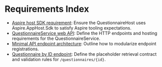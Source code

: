 # Requirements Index

- [Aspire host SDK requirement](AspireHostSdkRequirement.md): Ensure the QuestionnaireHost uses Aspire.AppHost.Sdk to satisfy Aspire tooling expectations.
- [QuestionnaireService web API](QuestionnaireServiceWebApi.md): Define the HTTP endpoints and hosting requirements for the QuestionnaireService.
- [Minimal API endpoint architecture](MinimalApiEndpointArchitecture.md): Outline how to modularize endpoint registrations.
- [Questionnaire by ID endpoint](QuestionnaireByIdEndpoint.md): Define the placeholder retrieval contract and validation rules for `/questionnaires/{id}`.
